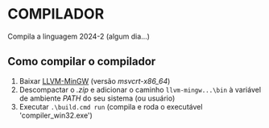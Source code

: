 # COMPILADOR
Compila a linguagem 2024-2 (algum dia...)

## Como compilar o compilador
1. Baixar [LLVM-MinGW](https://github.com/mstorsjo/llvm-mingw/releases/latest)
   (versão *msvcrt-x86_64*)
2. Descompactar o *.zip* e adicionar o caminho `llvm-mingw...\bin` à variável
   de ambiente *PATH* do seu sistema (ou usuário)
2. Executar `.\build.cmd run` (compila e roda o executável 'compiler_win32.exe')
